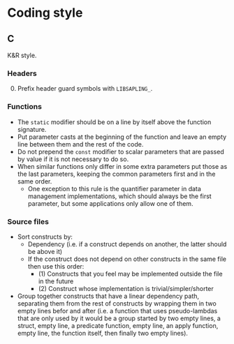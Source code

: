 # Coding style

## C

K&R style.


### Headers

0. Prefix header guard symbols with ```LIBSAPLING_```.


### Functions

- The ```static``` modifier should be on a line by itself above the function
  signature.
- Put parameter casts at the beginning of the function and leave an empty line
  between them and the rest of the code.
- Do not prepend the ```const``` modifier to scalar parameters that are passed
  by value if it is not necessary to do so.
- When similar functions only differ in some extra parameters put those as the
  last parameters, keeping the common parameters first and in the same order.
  - One exception to this rule is the quantifier parameter in data management
    implementations, which should always be the first parameter, but some
    applications only allow one of them.


### Source files

- Sort constructs by:
  - Dependency (i.e. if a construct depends on another, the latter should be
    above it)
  - If the construct does not depend on other constructs in the same file then
    use this order:
    - (1) Constructs that you feel may be implemented outside the
      file in the future
    - (2) Construct whose implementation is trivial/simpler/shorter
- Group together constructs that have a linear dependency path, separating them
  from the rest of constructs by wrapping them in two empty lines befor and
  after (i.e. a function that uses pseudo-lambdas that are only used by it
  would be a group started by two empty lines, a struct, empty line, a
  predicate function, empty line, an apply function, empty line, the function
  itself, then finally two empty lines).
